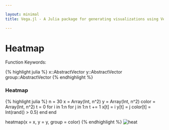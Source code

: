 ```yaml
---

layout: minimal
title: Vega.jl - A Julia package for generating visualizations using Vega

---
```


# Heatmap

Function Keywords:

{% highlight julia %}
x::AbstractVector
y::AbstractVector
group::AbstractVector
{% endhighlight %}

### Heatmap

{% highlight julia %}
n = 30
x = Array(Int, n^2)
y = Array(Int, n^2)
color = Array(Int, n^2)
t = 0
for i in 1:n
    for j in 1:n
        t += 1
        x[t] = i
        y[t] = j
        color[t] = Int(rand() > 0.5)
    end
end

heatmap(x = x, y = y, group = color)
{% endhighlight %}
![heat](https://github.com/johnmyleswhite/Vega.jl/blob/gh-pages/images/heatmap.png)